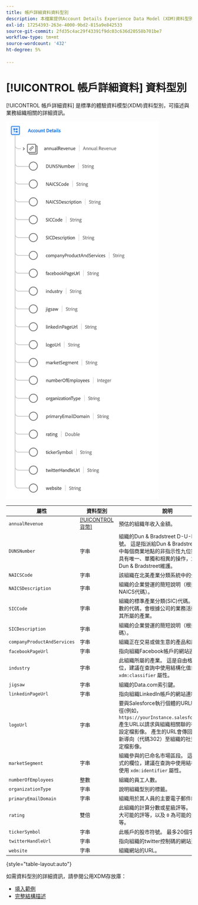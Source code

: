 ```yaml
---
title: 帳戶詳細資料資料型別
description: 本檔案提供Account Details Experience Data Model (XDM)資料型別的概述。
exl-id: 17254393-263e-4000-9bd2-815a9e842533
source-git-commit: 2fd35c4ac29f43391f9dc03c636d20558b701be7
workflow-type: tm+mt
source-wordcount: '432'
ht-degree: 5%

---
```


# [!UICONTROL 帳戶詳細資料] 資料型別

[!UICONTROL 帳戶詳細資料] 是標準的體驗資料模型(XDM)資料型別，可描述與業務組織相關的詳細資訊。

![資料型別結構](../images/data-types/account-details.png)

| 屬性 | 資料型別 | 說明 |
| --- | --- | --- |
| `annualRevenue` | [[!UICONTROL 貨幣]](./currency.md) | 預估的組織年收入金額。 |
| `DUNSNumber` | 字串 | 組織的Dun &amp; Bradstreet D-U-N-S編號。 這是指派給Dun &amp; Bradstreet資料庫中每個商業地點的非指示性九位數數字，具有唯一、單獨和相異的操作，並完全由Dun &amp; Bradstreet維護。 |
| `NAICSCode` | 字串 | 該組織在北美產業分類系統中的分類。 |
| `NAICSDescription` | 字串 | 組織的企業營運的簡短說明（根據其NAICS代碼）。 |
| `SICCode` | 字串 | 組織的標準產業分類(SIC)代碼。 這是四位數的代碼，會根據公司的業務活動來分類其所屬的產業。 |
| `SICDescription` | 字串 | 組織的企業營運的簡短說明（根據其SIC代碼）。 |
| `companyProductAndServices` | 字串 | 組織正在交易或做生意的產品和服務。 |
| `facebookPageUrl` | 字串 | 指向組織Facebook帳戶的網站連結。 |
| `industry` | 字串 | 此組織所屬的產業。 這是自由格式的欄位，建議在查詢中使用結構化值或使用 `xdm:classifier` 屬性。 |
| `jigsaw` | 字串 | 組織的Data.com索引鍵。 |
| `linkedinPageUrl` | 字串 | 指向組織LinkedIn帳戶的網站連結。 |
| `logoUrl` | 字串 | 要與Salesforce執行個體的URL結合的路徑(例如， `https://yourInstance.salesforce.com/`)產生URL以請求與組織相關聯的社交網路設定檔影像。 產生的URL會傳回HTTP重新導向（代碼302）至組織的社交網路設定檔影像。 |
| `marketSegment` | 字串 | 組織參與的已命名市場區段。 這是自由格式的欄位，建議在查詢中使用結構化值或使用 `xdm:identifier` 屬性。 |
| `numberOfEmployees` | 整數 | 組織的員工人數。 |
| `organizationType` | 字串 | 說明組織型別的標籤。 |
| `primaryEmailDomain` | 字串 | 組織用於其人員的主要電子郵件網域。 |
| `rating` | 雙倍 | 此組織的計算分數或星級評等。 `1` 表示最大可能的評等，以及 `0` 為可能的最低評等。 |
| `tickerSymbol` | 字串 | 此帳戶的股市符號。 最多20個字元。 |
| `twitterHandleUrl` | 字串 | 指向組織的twitter控制碼的網站連結。 |
| `website` | 字串 | 組織網站的URL。 |

{style="table-layout:auto"}

如需資料型別的詳細資訊，請參閱公用XDM存放庫：

* [填入範例](https://github.com/adobe/xdm/blob/master/components/datatypes/b2b/account-organization.example.1.json)
* [完整結構描述](https://github.com/adobe/xdm/blob/master/components/datatypes/b2b/account-organization.schema.json)
